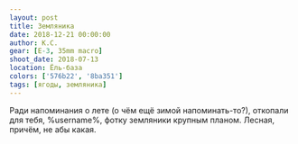```yaml
---
layout: post
title: Земляника
date: 2018-12-21 00:00:00
author: К.С.
gear: [E-3, 35mm macro]
shoot_date: 2018-07-13
location: Ёль-база
colors: ['576b22', '8ba351']
tags: [ягоды, земляника]
---
```

Ради напоминания о лете (о чём ещё зимой напоминать-то?), откопали для тебя, %username%, фотку земляники крупным планом. Лесная, причём, не абы какая.
